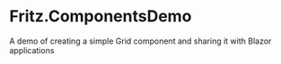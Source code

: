 # Fritz.ComponentsDemo
A demo of creating a simple Grid component and sharing it with Blazor applications
